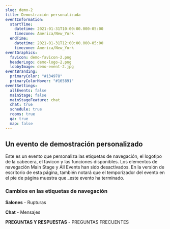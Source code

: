 ```yaml
---
slug: demo-2
title: Demostración personalizada
eventInformation:
  startTime:
    datetime: 2021-01-31T10:00:00.000-05:00
    timezone: America/New_York
  endTime:
    datetime: 2021-01-31T12:00:00.000-05:00
    timezone: America/New_York
eventGraphics:
  favicon: demo-favicon-2.png
  headerLogo: demo-logo-2.png
  lobbyImage: demo-event-2.jpg
eventBranding:
  primaryColor: "#134978"
  primaryColorHover: "#165891"
eventSettings:
  allEvents: false
  mainStage: false
  mainStageFeature: chat
  chat: true
  schedule: true
  rooms: true
  qa: true
  map: false
---
```


## Un evento de demostración personalizado

Este es un evento que personaliza las etiquetas de navegación, el logotipo de la cabecera, el favicon y las funciones disponibles. Los elementos de navegación Main Stage y All Events han sido desactivados. En la versión de escritorio de esta página, también notará que el temporizador del evento en el pie de página muestra que _este evento ha terminado.

### Cambios en las etiquetas de navegación

**Salones** - Rupturas

**Chat** - Mensajes

**PREGUNTAS Y RESPUESTAS** - PREGUNTAS FRECUENTES
